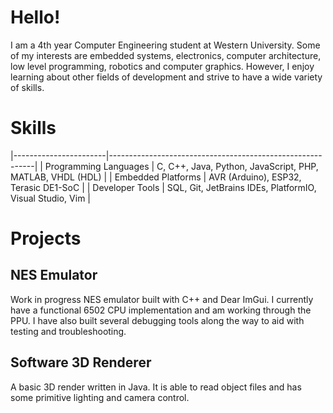 # Hello!
I am a 4th year Computer Engineering student at Western University. Some of my interests are embedded systems, electronics, computer architecture, low level programming, robotics and computer graphics. However, I enjoy learning about other fields of development and strive to have a wide variety of skills.

# Skills
|-----------------------|-----------------------------------------------------------|
| Programming Languages | C, C++, Java, Python, JavaScript, PHP, MATLAB, VHDL (HDL) |
| Embedded Platforms | AVR (Arduino), ESP32, Terasic DE1-SoC |
| Developer Tools | SQL, Git, JetBrains IDEs, PlatformIO, Visual Studio, Vim |

# Projects
## NES Emulator
Work in progress NES emulator built with C++ and Dear ImGui. I currently have a functional 6502 CPU implementation and am working through the PPU. I have also built several debugging tools along the way to aid with testing and troubleshooting.

## Software 3D Renderer
A basic 3D render written in Java. It is able to read object files and has some primitive lighting and camera control.